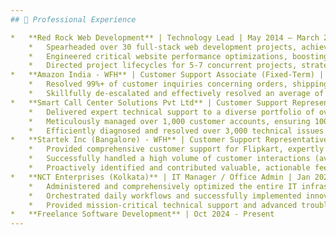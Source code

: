 ```yaml
---
## 💼 Professional Experience

*   **Red Rock Web Development** | Technology Lead | May 2014 – March 2020 (Remote employment)
    *   Spearheaded over 30 full-stack web development projects, achieving 98%+ on-time delivery and exceeding client quality benchmarks by 15%.
    *   Engineered critical website performance optimizations, boosting average site speed by 45% and elevating user engagement metrics by 30%.
    *   Directed project lifecycles for 5-7 concurrent projects, strategically allocating resources and managing team deliverables to consistently meet or exceed all strategic business objectives.
*   **Amazon India - WFH** | Customer Support Associate (Fixed-Term) | June 2020 – Dec 2020 (Remote employment)
    *   Resolved 99%+ of customer inquiries concerning orders, shipping, and returns within the first interaction, surpassing resolution time targets by an average of 20%.
    *   Skillfully de-escalated and effectively resolved an average of 30+ complex customer escalations daily, maintaining a 95%+ customer satisfaction rating and receiving consistent positive feedback.
*   **Smart Call Center Solutions Pvt Ltd** | Customer Support Representative | March 2021 – March 2022 (On-site employment)
    *   Delivered expert technical support to a diverse portfolio of over 950 US-based customers utilizing Electronic Logging Devices (ELD), achieving a 98% first-call resolution rate and reducing ticket volume by 10%.
    *   Meticulously managed over 1,000 customer accounts, ensuring 100% accuracy in device reporting and maintaining full compliance with federal DOT regulations.
    *   Efficiently diagnosed and resolved over 3,000 technical issues pertaining to ELD devices, reducing average client downtime by 40% and improving overall device uptime by 20%.
*   **Startek Inc (Bangalore) - WFH** | Customer Support Representative | May 2022 – June 2023 (Remote employment)
    *   Provided comprehensive customer support for Flipkart, expertly managing 80-100 daily inquiries related to orders, returns, and intricate logistics challenges, ensuring swift and effective resolutions in 90% of cases.
    *   Successfully handled a high volume of customer interactions (averaging 1,500+ per month), consistently achieving 97%+ customer satisfaction ratings and exceeding quality assurance benchmarks by over 12%.
    *   Proactively identified and contributed valuable, actionable feedback that resulted in a 20% improvement in first-call resolution rates and a 15% reduction in average customer handling time.
*   **NCT Enterprises (Kolkata)** | IT Manager / Office Admin | Jan 2024 – Sept 2024 (On-site employment)
    *   Administered and comprehensively optimized the entire IT infrastructure, supporting over 150 users and 200+ devices, thereby enhancing overall operational efficiency by 40% within the first 6 months.
    *   Orchestrated daily workflows and successfully implemented innovative strategic initiatives that boosted team productivity by 30%, reduced operational costs by 25%, and improved inter-departmental collaboration.
    *   Provided mission-critical technical support and advanced troubleshooting for all in-house hardware and software systems, drastically reducing system downtime by 75% and resolving 99.9% of all technical issues within a 3-hour timeframe.
*   **Freelance Software Development** | Oct 2024 - Present
---
```

